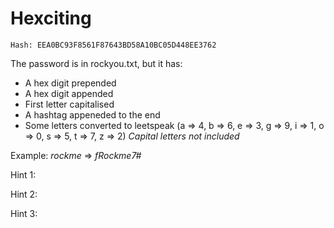 # Hexciting

`Hash: EEA0BC93F8561F87643BD58A10BC05D448EE3762`

The password is in rockyou.txt, but it has:
  - A hex digit prepended  
  - A hex digit appended 
  - First letter capitalised
  - A hashtag appeneded to the end
  - Some letters converted to leetspeak (a => 4, b => 6, e => 3, g => 9, i => 1, o => 0, s => 5, t => 7, z => 2) *Capital letters not included*

Example: *rockme* => *fRockme7#*


Hint 1:

Hint 2:

Hint 3:
